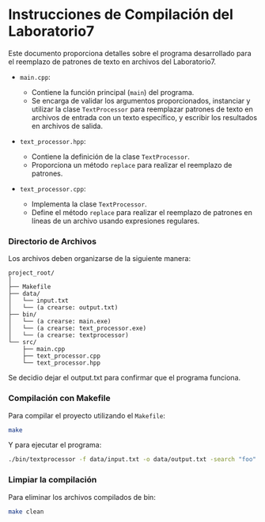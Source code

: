 # Instrucciones de Compilación del Laboratorio7

Este documento proporciona detalles sobre el programa desarrollado para el reemplazo de patrones de texto en archivos del Laboratorio7.

- `main.cpp`: 
  - Contiene la función principal (`main`) del programa.
  - Se encarga de validar los argumentos proporcionados, instanciar y utilizar la clase `TextProcessor` para reemplazar patrones de texto en archivos de entrada con un texto específico, y escribir los resultados en archivos de salida.

- `text_processor.hpp`:
  - Contiene la definición de la clase `TextProcessor`.
  - Proporciona un método `replace` para realizar el reemplazo de patrones.

- `text_processor.cpp`:
  - Implementa la clase `TextProcessor`.
  - Define el método `replace` para realizar el reemplazo de patrones en líneas de un archivo usando expresiones regulares.

### Directorio de Archivos

Los archivos deben organizarse de la siguiente manera:

```plaintext
project_root/
│
├── Makefile
├── data/
│   └── input.txt
│   └── (a crearse: output.txt)
├── bin/
│   └── (a crearse: main.exe)
│   └── (a crearse: text_processor.exe)
│   └── (a crearse: textprocessor)
└── src/
    ├── main.cpp
    ├── text_processor.cpp
    └── text_processor.hpp
```

Se decidio dejar el output.txt para confirmar que el programa funciona.

### Compilación con Makefile

Para compilar el proyecto utilizando el `Makefile`:

```bash
make
```

Y para ejecutar el programa:

```bash
./bin/textprocessor -f data/input.txt -o data/output.txt -search "foo" -replace "bar"
```

### Limpiar la compilación

Para eliminar los archivos compilados de bin:

```bash
make clean
```

